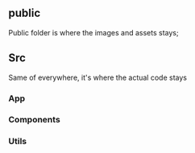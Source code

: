 ## public

Public folder is where the images and assets stays;

## Src

Same of everywhere, it's where the actual code stays

### App

### Components

### Utils
